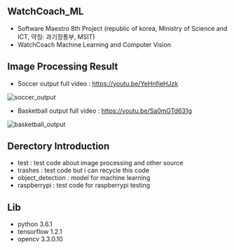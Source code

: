## WatchCoach_ML 

- Software Maestro 8th Project (republic of korea, Ministry of Science and ICT, 약칭: 과기정통부, MSIT)
- WatchCoach Machine Learning and Computer Vision

## Image Processing Result

- Soccer output full video : https://youtu.be/YeHnfieHJzk

![soccer_output](https://user-images.githubusercontent.com/28443896/33801360-b80628ec-dd9c-11e7-9601-ca556c1ddc19.gif)

- Basketball output full video : https://youtu.be/Sa0mGTd631g

![basketball_output](https://user-images.githubusercontent.com/28443896/33801437-992b53aa-dd9e-11e7-99e0-0b6ce07936a4.gif)



## Derectory Introduction
- test : test code about image processing and other source
- trashes : test code but i can recycle this code
- object_detection : model for machine learning
- raspberrypi : test code for raspberrypi testing



## Lib
- python 3.6.1
- tensorflow 1.2.1
- opencv 3.3.0.10

### 